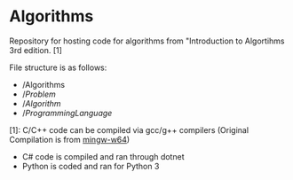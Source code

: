 # Algorithms

Repository for hosting code for algorithms from "Introduction to Algortihms 3rd edition. [1]

File structure is as follows:
  - /Algorithms 
  - /*Problem* 
  - /*Algorithm* 
  - /*ProgrammingLanguage*
  
[1]: C/C++ code can be compiled via gcc/g++ compilers (Original Compilation is from [mingw-w64](http://mingw-w64.org/doku.php))
  - C# code is compiled and ran through dotnet
  - Python is coded and ran for Python 3
